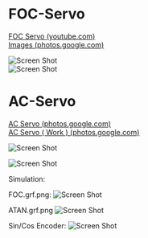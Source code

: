 # FOC-Servo

[FOC Servo (youtube.com)](https://www.youtube.com/watch?v=d91JvBRgOYI&list=PLE616v1yP137koahQjisksADdZlHxYS2S)<br>
[Images (photos.google.com)](https://goo.gl/photos/JQcb6tujQgFE7cGe8)<br>

![Screen Shot](https://lh3.googleusercontent.com/vWZbaQVdAhu1QQO_cTlWY4MgnAb2BmGCg2ht9W3ZADUsB-J3ieZKUOjoW8N4zHFRGdZp8hFGPKCy6uawGKFupMPxBJmIFaj5hGluz3LkEmy5S17hmuiLZEQlVxxbsq9VOWg288KpUEtcyImdLcbH4nJbDOrk7feC0b6LQ1DTAXJD6xIRRkscn5fKtOFiCyshHNf-yYZnXZzY7v92_SR10B9enX9Oa1QhKC0Zo4pFHIeS9buX3Prl2VSoP0p2f9dSjYG3iJzVJJ4cjOTOYSJCoFbktkBBuRvZ9yOYemuwcPBqjm2Aqjuo5mWAgzC-g0u8LBz8_ISS-xWrEu7XkNp3rqmE0j6_iL28L1pHF4nmJSnV0F_0pvuBMTZbZnvaV3lmYf0SQIsa0-76etPjSC5jA3zWO_9prSDMudj7b2m4mwxrd_XN79okazN7x6W9LXKWux-t0f8W2QBu25lEgwM-dTigUHxHYiCUhdcBQTDeFgdGpegSvgsOzxQlizkStA1ZrNoxv37GxwSWOPVyg8SRRRMWrbqQP0fdLs4uiXirrpl6c84sBvOwoKhNLHmpYTo9-d7bUEOs_W8uyZnnRY8boEB0MJfAz7LJxCBVNjXnpN_daKvdNwv219_3wybdyhxH5bj7qB9RDaEJVHH0xf9plpmDgyaLtqyamIorE5iW7Q=w1572-h1179-no)<br>
![Screen Shot](https://lh3.googleusercontent.com/k02gDKrigeXRs4gnt29zIekYWgJM7NDDvpPBwwBkn84v4wwCzqt8nw-INf11CDgn7xQ7Py5mxIiK_7V0SbNQoPlOT3bTszP4-zwKSuMI01aGK7_4IhnsZZ5Z7r1dPS8m6I9LZv3YYpQsvTk1K4j1EelQm8jLoi5QNvEOz-FvpGVZwKJkS9vO1XtkHeE4zk9rVJoZjloqsFnxf6_mEEpo1JaTmMSzqUu0BTOOYX97MykgnaL4p3ELG66Kbez4t6Lvg8YSnU9Ltbq5jz9uCMgsXV7kkRO0mRdbd6jPAT2u14GJWXknMUGbn2uqpa3rRhNTl81p2y2OLagABrOaGPtVqzI5KLYQBMGvRb8pLV3gTC-SgxF0fuM8P7-ImlSoCKKW4M-aQfWppRQZcFfsLp-E7-kPCjrrwxV5XEZZyoRGvc7qfGslpKFDynpH2KSDDe61FRB4h4jSAbreOhekBrllv7LVYmnvaclYAikYPAygZMUPMjnbqFKZi_-_RrciDLW16teUsW3NS0HijvG6KOLEbynRKwrUGT3R_amJrg2y10YHOSGbepvXF0Xuh3haF8Pk2yhVCZG2qWtMv-iXLtL526J6DCeSrQHVDLIhtxiESPV2ZTU_wgwGWl188nJnMD6YXfbKLWg5SoCA2hz2HVpunoGfktz3Lt1SIodtHRgSmA=w1572-h1179-no)<br>

# AC-Servo

[AC Servo (photos.google.com)](https://photos.app.goo.gl/785x7djrvYAcP9JZ6)<br>
[AC Servo ( Work ) (photos.google.com)](https://photos.app.goo.gl/srzg5DDZzGg4B8dc7)<br>

![Screen Shot](https://lh3.googleusercontent.com/InO0-X00L5HjlXPxuh1YEjHJFSkUZFtOApBEi4UaxSTPb9P_QFyURlaM9I8N8cGii7pULpo6o4EXxeGouaYiY4lC6Kz6RivBfqiPAh9K2oRpcYkvYIHu17OkECJ6e2FBvHD5CIEYPnccBth1VAMi6_NGUH8vluU_3zfoT785-X81UAu9X3ewuF4Hv4TFzx-BPBHCW2oewmVy1OYqN_RM4jMVyNYgm047YA81ab1-KXVNjyB3TT6EyaVp_5hVKxsnxAwqsmA9SToYOupK6zUkhS5GmJsAwiaa065885K3q9S96F79FyxyqpMNXp9kvOWaOszUekfrR_CrvjRdldlZTlmVMwnjsETIEQ2s5GbruYBjzTjdpzQbDMcVgDvs_bUZGg7GsPLNmPTYXevoz2cMCvbN2Q-9_fhSFlpYpl3opcZ2RupjmNxaqhT3yl_42L_v6f9WMqQT6NlQBk_QC21Ln013LTSn60Qf7zM8eraPTgBrA7T2kTm2WHEvtyGzwhygOm-KNEVWI5vc4HmTfOWSWKSE_RJDDSoxtdrD4LYK1ZHu1DPog4PJUM_owncTiQRPLKI1CUuruEjPLMy4CZy9KJe3nysguwvQm7qaSPnMRbYmxLYDbtbTNJx2IUp1Rz1COHA0BrA35666Xp8BiKKPRK0gXBy38mMYAO1zs7tCIh62oI72LmdtQqa65aXLWokCe901ilnWZ3QXxQAgrQ=w1260-h945-no)<br>

![Screen Shot](https://lh3.googleusercontent.com/okfIJzOqILg2Vj1FPi2K5oUJk9owYkxtr5FeaoL3CWSu0oE8lGGliDmks5RnoqhALW29WYXMFR0nzFvj4oWKjR9dDEuZ9FIdgU9OOmerqA_8B_PouIPbHv3mtwUzUjZpZbUSutIWh9YmzeeYPLEdk_HFiIJOq9GOc4Usw812NYWofKSyBRqMkyVN_z-J87s8EabtJWR5lwjRa-cBh1tVUnRWEO9jsjj2K1f_PH0fb7r-1IhrKMD5mt5mQMLsQQ3XEQHfQMr2cBMIuz-dUbnQfps5Nz2GnchztAow77KTyyPxqd5mdj42PTM2ViCJxDiPJYyyLR3K6_ppbO3PRpn_wdOt01Bq-PtScpuafN_ghBSL42ZQjAdX2HB0avNf8NTuKXV2K2KDEkNEty0ng5hCATOcCaR4_sYTx5rRfgzS5E-67_TDmEbXEtx20I6fUW2qXE5jVsJh5uaagef236Bs2ssdnnitRStcJ5OLySjDwEt8WhWuonXRYj4Zssnljycxc0Kr6qCRuJdaS_oqwF6SjVi7_j527KhP15YrcITrhYX8e88y9OKlFIuTc17PmZ9Ysnu4XRD6lYgGd9tDdisBCfOo52TFicWKevpks9opckHmaGbfbybtolHaqSJT_40r1s_MAaIwxZIIcEhB-e_utXBml-KW7WElzk1bFA_dYzNY4fb4RSdAxStCFWRdlXUccUR_GF7sj9hS86BAyA=w1263-h947-no)<br>

Simulation:

FOC.grf.png:
![Screen Shot](https://raw.githubusercontent.com/SimeonSimeonovIvanov/FOC-Servo/master/doc/FOC.grf.png)<br>

ATAN.grf.png
![Screen Shot](https://raw.githubusercontent.com/SimeonSimeonovIvanov/FOC-Servo/master/doc/atan.grf.png)<br>

Sin/Cos Encoder:
![Screen Shot](https://raw.githubusercontent.com/SimeonSimeonovIvanov/FOC-Servo/master/src/Work/sin_cos_encoder/sin_cos_encoder.jpg)<br>
